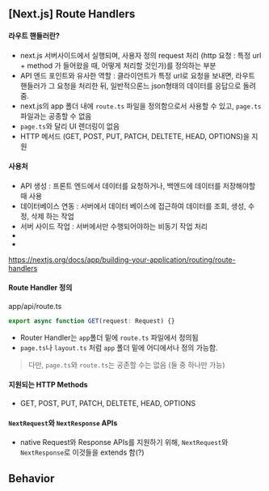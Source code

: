 ## [Next.js] Route Handlers

#### 라우트 핸들러란?

- next.js 서버사이드에서 실행되며, 사용자 정의 request 처리 (http 요청 : 특정 url + method 가 들어왔을 때, 어떻게 처리할 것인가)를 정의하는 부분
- API 엔드 포인트와 유사한 역할 : 클라이언트가 특정 url로 요청을 보내면, 라우트 핸들러가 그 요청을 처리한 뒤, 일반적으론느 json형태의 데이터를 응답으로 돌려줌.
- next.js의 app 폴더 내에 `route.ts` 파일을 정의함으로서 사용할 수 있고, `page.ts` 파일과는 공종할 수 없음
- `page.ts`와 달리 UI 렌더링이 없음
- HTTP 메서드 (GET, POST, PUT, PATCH, DELTETE, HEAD, OPTIONS)을 지원

#### 사용처

- API 생성 : 프론트 엔드에서 데이터를 요청하거나, 백엔드에 데이터를 저장해야할 때 사용
- 데이터베이스 연동 : 서버에서 데이터 베이스에 접근하여 데이터를 조회, 생성, 수정, 삭제 하는 작업
- 서버 사이드 작업 : 서버에서만 수행되어야하는 비동기 작업 처리
- 
-

https://nextjs.org/docs/app/building-your-application/routing/route-handlers

#### Route Handler 정의

app/api/route.ts

```ts
export async function GET(request: Request) {}
```

- Router Handler는 `app`폴더 밑에 `route.ts` 파일에서 정의됨
- `page.ts`나 `layout.ts` 처럼 `app` 폴더 밑에 어디에서나 정의 가능함.

> 다만, `page.ts`와 `route.ts`는 공존할 수는 없음 (둘 중 하나만 가능)

#### 지원되는 HTTP Methods

- GET, POST, PUT, PATCH, DELTETE, HEAD, OPTIONS

#### `NextRequest`와 `NextResponse` APIs

- native Request와 Response APIs를 지원하기 위해, `NextRequest`와 `NextResponse`로 이것들을 extends 함(?)

## Behavior
